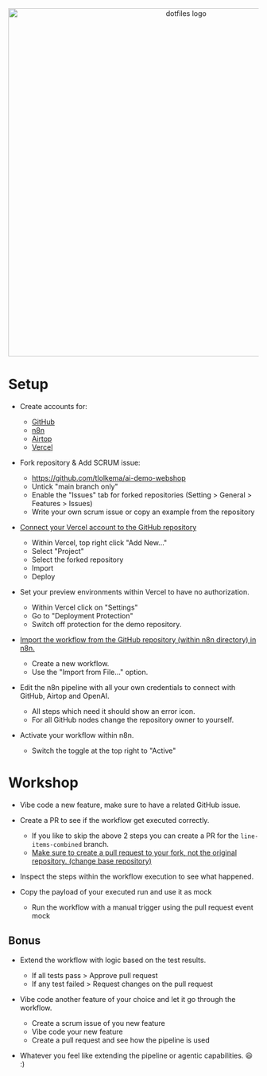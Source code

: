 <div align="center">
  <img src="readme-header.png" alt="dotfiles logo" width="700">
</div>


# Setup  

- Create accounts for:
  - [GitHub](https://github.com)
  - [n8n](https://n8n.io/)
  - [Airtop](https://www.airtop.ai/)
  - [Vercel](https://vercel.com/)

- Fork repository & Add SCRUM issue:
  - https://github.com/tlolkema/ai-demo-webshop
  - Untick "main branch only"
  - Enable the "Issues" tab for forked repositories (Setting > General > Features > Issues)
  - Write your own scrum issue or copy an example from the repository

- [Connect your Vercel account to the GitHub repository](https://vercel.com/docs/git#deploying-a-git-repository)
  - Within Vercel, top right click "Add New..."
  - Select "Project"
  - Select the forked repository
  - Import
  - Deploy

- Set your preview environments within Vercel to have no authorization.
  - Within Vercel click on "Settings"
  - Go to "Deployment Protection"
  - Switch off protection for the demo repository.

- [Import the workflow from the GitHub repository (within n8n directory) in n8n.](https://docs.n8n.io/courses/level-one/chapter-6/)
  - Create a new workflow.
  - Use the "Import from File..." option.

- Edit the n8n pipeline with all your own credentials to connect with GitHub, Airtop and OpenAI.
  - All steps which need it should show an error icon.
  - For all GitHub nodes change the repository owner to yourself.

- Activate your workflow within n8n.
  - Switch the toggle at the top right to "Active"

# Workshop

- Vibe code a new feature, make sure to have a related GitHub issue.

- Create a PR to see if the workflow get executed correctly.
  - If you like to skip the above 2 steps you can create a PR for the `line-items-combined` branch.
  - <u>Make sure to create a pull request to your fork, not the original repository. (change base repository)</u>

- Inspect the steps within the workflow execution to see what happened.

- Copy the payload of your executed run and use it as mock
  - Run the workflow with a manual trigger using the pull request event mock

## Bonus

- Extend the workflow with logic based on the test results.
  - If all tests pass > Approve pull request
  - If any test failed > Request changes on the pull request

- Vibe code another feature of your choice and let it go through the workflow.
  - Create a scrum issue of you new feature
  - Vibe code your new feature
  - Create a pull request and see how the pipeline is used

- Whatever you feel like extending the pipeline or agentic capabilities. 😃 :)
